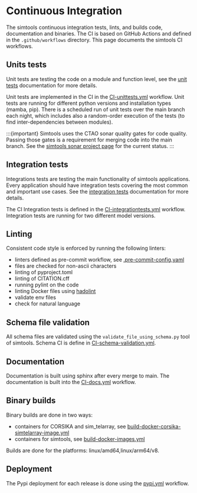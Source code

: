 # Continuous Integration

The simtools continuous integration tests, lints, and builds code, documentation and binaries. The CI is based on GitHub Actions and defined in the `.github/workflows` directory. This page documents the simtools CI workflows.

## Units tests

Unit tests are testing the code on a module and function level, see the [unit tests](testing.md#unit-tests) documentation for more details.

Unit tests are implemented in the CI in the [CI-unittests.yml](.github/workflows/CI-unittests.yml) workflow.
Unit tests are running for different python versions and installation types (mamba, pip).
There is a scheduled run of unit tests over the main branch each night, which includes also a random-order execution of the tests (to find inter-dependencies between modules).

:::{important}
Simtools uses the CTAO sonar quality gates for code quality. Passing those gates is a requirement for merging code into the main branch.
See the [simtools sonar project page](https://sonar-ctao.zeuthen.desy.de/dashboard?id=gammasim_simtools_0d23837b-8b2d-4e54-9a98-2f1bde681f14) for the current status.
:::

## Integration tests

Integrations tests are testing the main functionality of simtools applications. Every application should have
integration tests covering the most common and important use cases. See the [integration tests](testing.md#integration-tests) documentation for more details.

The CI Integration tests is defined in the [CI-integrationtests.yml](.github/workflows/CI-integrationtests.yml) workflow.  Integration tests are running for two different model versions.

## Linting

Consistent code style is enforced by running the following linters:

- linters defined as pre-commit workflow, see [.pre-commit-config.yaml](../.pre-commit-config.yaml)
- files are checked for non-ascii characters
- linting of pyproject.toml
- linting of CITATION.cff
- running pylint on the code
- linting Docker files using [hadolint](https://github.com/hadolint/hadolint)
- validate env files
- check for natural language

## Schema file validation

All schema files are validated using the `validate_file_using_schema.py` tool of simtools.
Schema CI is define in [CI-schema-validation.yml](.github/workflows/CI-schema-validation.yml).

## Documentation

Documentation is built using sphinx after every merge to main.
The documentation is built into the [CI-docs.yml](.github/workflows/CI-docs.yml) workflow.

## Binary builds

Binary builds are done in two ways:

- containers for CORSIKA and sim_telarray, see [build-docker-corsika-simtelarray-image.yml](.github/workflows/build-docker-corsika-simtelarray-image.yml)
- containers for simtools, see [build-docker-images.yml](.github/workflows/build-docker-images.yml)

Builds are done for the platforms: linux/amd64,linux/arm64/v8.

## Deployment

The Pypi deployment for each release is done using the [pypi.yml](.github/workflows/pypi.yml) workflow.
